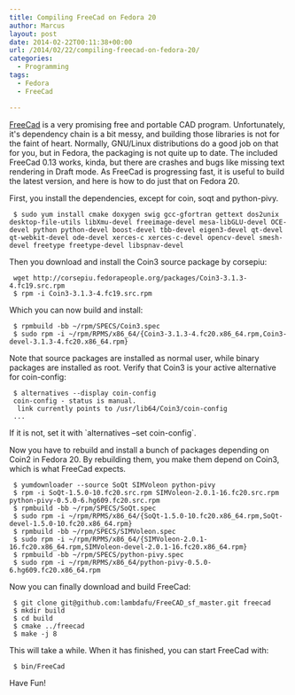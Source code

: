 ```yaml
---
title: Compiling FreeCad on Fedora 20
author: Marcus
layout: post
date: 2014-02-22T00:11:38+00:00
url: /2014/02/22/compiling-freecad-on-fedora-20/
categories:
  - Programming
tags:
  - Fedora
  - FreeCad

---
```

[FreeCad][1] is a very promising free and portable CAD program. Unfortunately, it's dependency chain is a bit messy, and building those libraries is not for the faint of heart. Normally, GNU/Linux distributions do a good job on that for you, but in Fedora, the packaging is not quite up to date. The included FreeCad 0.13 works, kinda, but there are crashes and bugs like missing text rendering in Draft mode. As FreeCad is progressing fast, it is useful to build the latest version, and here is how to do just that on Fedora 20.

First, you install the dependencies, except for coin, soqt and python-pivy.

```
 $ sudo yum install cmake doxygen swig gcc-gfortran gettext dos2unix desktop-file-utils libXmu-devel freeimage-devel mesa-libGLU-devel OCE-devel python python-devel boost-devel tbb-devel eigen3-devel qt-devel qt-webkit-devel ode-devel xerces-c xerces-c-devel opencv-devel smesh-devel freetype freetype-devel libspnav-devel
```

Then you download and install the Coin3 source package by corsepiu:

```
 wget http://corsepiu.fedorapeople.org/packages/Coin3-3.1.3-4.fc19.src.rpm
 $ rpm -i Coin3-3.1.3-4.fc19.src.rpm
```

Which you can now build and install:

```
 $ rpmbuild -bb ~/rpm/SPECS/Coin3.spec
 $ sudo rpm -i ~/rpm/RPMS/x86_64/{Coin3-3.1.3-4.fc20.x86_64.rpm,Coin3-devel-3.1.3-4.fc20.x86_64.rpm}
```

Note that source packages are installed as normal user, while binary packages are installed as root. Verify that Coin3 is your active alternative for coin-config:

```
 $ alternatives --display coin-config
 coin-config - status is manual.
  link currently points to /usr/lib64/Coin3/coin-config
 ...
```

If it is not, set it with \`alternatives &#8211;set coin-config\`.

Now you have to rebuild and install a bunch of packages depending on Coin2 in Fedora 20. By rebuilding them, you make them depend on Coin3, which is what FreeCad expects.

```
 $ yumdownloader --source SoQt SIMVoleon python-pivy
 $ rpm -i SoQt-1.5.0-10.fc20.src.rpm SIMVoleon-2.0.1-16.fc20.src.rpm python-pivy-0.5.0-6.hg609.fc20.src.rpm
 $ rpmbuild -bb ~/rpm/SPECS/SoQt.spec
 $ sudo rpm -i ~/rpm/RPMS/x86_64/{SoQt-1.5.0-10.fc20.x86_64.rpm,SoQt-devel-1.5.0-10.fc20.x86_64.rpm}
 $ rpmbuild -bb ~/rpm/SPECS/SIMVoleon.spec
 $ sudo rpm -i ~/rpm/RPMS/x86_64/{SIMVoleon-2.0.1-16.fc20.x86_64.rpm,SIMVoleon-devel-2.0.1-16.fc20.x86_64.rpm}
 $ rpmbuild -bb ~/rpm/SPECS/python-pivy.spec
 $ sudo rpm -i ~/rpm/RPMS/x86_64/python-pivy-0.5.0-6.hg609.fc20.x86_64.rpm
```

Now you can finally download and build FreeCad:

```
 $ git clone git@github.com:lambdafu/FreeCAD_sf_master.git freecad
 $ mkdir build
 $ cd build
 $ cmake ../freecad
 $ make -j 8
```

This will take a while. When it has finished, you can start FreeCad with:

```
 $ bin/FreeCad
```

Have Fun!

 [1]: http://www.freecadweb.org/